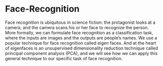 # Face-Recognition
Face recognition is ubiquitous in science fiction: the protagonist looks at a camera, and the camera scans his or her face to recognize the person.
More formally, we can formulate face recognition as a classification task, where the inputs are images and the outputs are people’s names.
We use a popular technique for face recognition called eigen faces. And at the heart of eigenfaces is an unsupervised dimensionality reduction technique called principal component analysis (PCA),
and we will see how we can apply this general technique to our specific task of face recognition.
